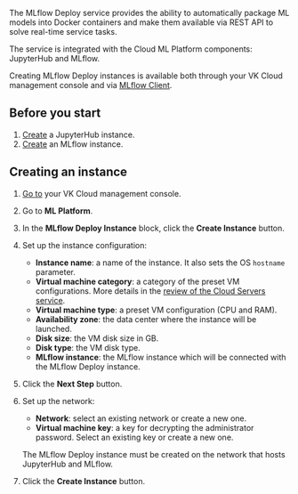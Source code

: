 The MLflow Deploy service provides the ability to automatically package ML models into Docker containers and make them available via REST API to solve real-time service tasks.

The service is integrated with the Cloud ML Platform components: JupyterHub and MLflow.

Creating MLflow Deploy instances is available both through your VK Cloud management console and via [MLflow Client](../../instructions/manage-mlflow-client).

## Before you start

1. [Create](../../../jupyterhub/instructions/create) a JupyterHub instance.
2. [Create](../../../mlflow/instructions/create) an MLflow instance.

## Creating an instance

1. [Go to](https://msk.cloud.vk.com/app/en) your VK Cloud management console.
2. Go to **ML Platform**.
3. In the **MLflow Deploy Instance** block, click the **Create Instance** button.
4. Set up the instance configuration:

   - **Instance name**: a name of the instance. It also sets the OS `hostname` parameter.
   - **Virtual machine category**: a category of the preset VM configurations. More details in the [review of the Cloud Servers service](/en/computing/iaas/concepts/about#flavors).
   - **Virtual machine type**: a preset VM configuration (CPU and RAM).
   - **Availability zone**: the data center where the instance will be launched.
   - **Disk size**: the VM disk size in GB.
   - **Disk type**: the VM disk type.
   - **MLflow instance**: the MLflow instance which will be connected with the MLflow Deploy instance.

5. Click the **Next Step** button.
6. Set up the network:

   - **Network**: select an existing network or create a new one.
   - **Virtual machine key**: a key for decrypting the administrator password. Select an existing key or create a new one.

    <info>

    The MLflow Deploy instance must be created on the network that hosts JupyterHub and MLflow.

    </info>

7. Click the **Create Instance** button.
